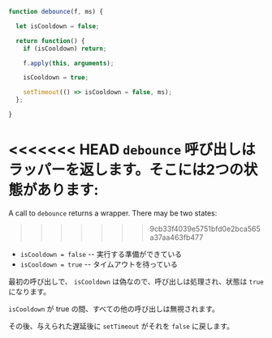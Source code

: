 ```js demo
function debounce(f, ms) {

  let isCooldown = false;

  return function() {
    if (isCooldown) return;

    f.apply(this, arguments);

    isCooldown = true;

    setTimeout(() => isCooldown = false, ms);
  };

}
```

<<<<<<< HEAD
`debounce` 呼び出しはラッパーを返します。そこには2つの状態があります:
=======
A call to `debounce` returns a wrapper. There may be two states:
>>>>>>> 9cb33f4039e5751bfd0e2bca565a37aa463fb477

- `isCooldown = false` -- 実行する準備ができている
- `isCooldown = true` -- タイムアウトを待っている

最初の呼び出しで、 `isCooldown` は偽なので、呼び出しは処理され、状態は `true` になります。

`isCooldown` が true の間、すべての他の呼び出しは無視されます。

その後、与えられた遅延後に `setTimeout` がそれを `false` に戻します。